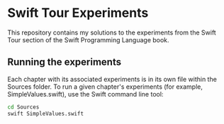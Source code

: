 # Swift Tour Experiments
This repository contains my solutions to the experiments from the Swift Tour section of the Swift Programming Language book.

## Running the experiments
Each chapter with its associated experiments is in its own file within the Sources folder. To run a given chapter's experiments (for example, SimpleValues.swift), use the Swift command line tool:
```bash
cd Sources
swift SimpleValues.swift
```
